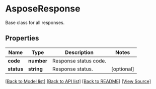 # AsposeResponse
Base class for all responses.

## Properties
Name | Type | Description | Notes
------------ | ------------- | ------------- | -------------
**code** | **number** | Response status code. | 
**status** | **string** | Response status. | [optional]

[[Back to Model list]](../README.md#documentation-for-models) [[Back to API list]](../README.md#documentation-for-api-endpoints) [[Back to README]](../README.md) [[View Source]](../src/models/asposeResponse.ts)

